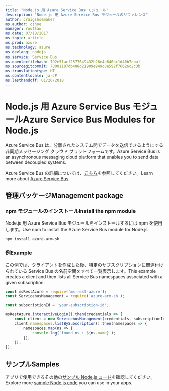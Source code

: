 ```yaml
---
title: "Node.js 用 Azure Service Bus モジュール"
description: "Node.js 用 Azure Service Bus モジュールのリファレンス"
author: craigshoemaker
ms.author: cshoe
manager: routlaw
ms.date: 07/18/2017
ms.topic: article
ms.prod: azure
ms.technology: azure
ms.devlang: nodejs
ms.service: Service Bus
ms.openlocfilehash: 792e51acf2577649432b26e4b840bc1d40b7abaf
ms.sourcegitcommit: 78001187db408d21909e949c8a592f76626c2c3b
ms.translationtype: HT
ms.contentlocale: ja-JP
ms.lasthandoff: 01/26/2018
---
```

# <a name="azure-service-bus-modules-for-nodejs"></a><span data-ttu-id="e8a85-103">Node.js 用 Azure Service Bus モジュール</span><span class="sxs-lookup"><span data-stu-id="e8a85-103">Azure Service Bus Modules for Node.js</span></span>

<span data-ttu-id="e8a85-104">Azure Service Bus は、分離されたシステム間でデータを送信できるようにする非同期メッセージング クラウド プラットフォームです。</span><span class="sxs-lookup"><span data-stu-id="e8a85-104">Azure Service Bus is an asynchronous messaging cloud platform that enables you to send data between decoupled systems.</span></span>

<span data-ttu-id="e8a85-105">Azure Service Bus の詳細については、[こちら](https://docs.microsoft.com/azure/service-bus-messaging/service-bus-messaging-overview)を参照してください。</span><span class="sxs-lookup"><span data-stu-id="e8a85-105">Learn more about [Azure Service Bus](https://docs.microsoft.com/azure/service-bus-messaging/service-bus-messaging-overview).</span></span>

## <a name="management-package"></a><span data-ttu-id="e8a85-106">管理パッケージ</span><span class="sxs-lookup"><span data-stu-id="e8a85-106">Management package</span></span>

### <a name="install-the-npm-module"></a><span data-ttu-id="e8a85-107">npm モジュールのインストール</span><span class="sxs-lookup"><span data-stu-id="e8a85-107">Install the npm module</span></span>

<span data-ttu-id="e8a85-108">Node.js 用 Azure Service Bus モジュールをインストールするには npm を使用します。</span><span class="sxs-lookup"><span data-stu-id="e8a85-108">Use npm to install the Azure Service Bus module for Node.js</span></span>

```bash
npm install azure-arm-sb
```

### <a name="example"></a><span data-ttu-id="e8a85-109">例</span><span class="sxs-lookup"><span data-stu-id="e8a85-109">Example</span></span>

<span data-ttu-id="e8a85-110">この例では、クライアントを作成した後、特定のサブスクリプションに関連付けられている Service Bus の名前空間をすべて一覧表示します。</span><span class="sxs-lookup"><span data-stu-id="e8a85-110">This example creates a client and then lists all Service Bus namespaces associated with a given subscription.</span></span>

```javascript
const msRestAzure = require('ms-rest-azure');
const ServicebusManagement = require('azure-arm-sb');

const subscriptionId = 'your-subscription-id';

msRestAzure.interactiveLogin().then(credentials => {
    const client = new ServicebusManagement(credentials, subscriptionId);
    client.namespaces.listBySubscription().then(namespaces => {
        namespaces.map(ns => {
            console.log(`found ns : ${ns.name}`);
        });
    });
});
```

## <a name="samples"></a><span data-ttu-id="e8a85-111">サンプル</span><span class="sxs-lookup"><span data-stu-id="e8a85-111">Samples</span></span>

<span data-ttu-id="e8a85-112">アプリで使用できるその他の[サンプル Node.js コード](https://azure.microsoft.com/resources/samples/?platform=nodejs)を確認してください。</span><span class="sxs-lookup"><span data-stu-id="e8a85-112">Explore more [sample Node.js code](https://azure.microsoft.com/resources/samples/?platform=nodejs) you can use in your apps.</span></span>
